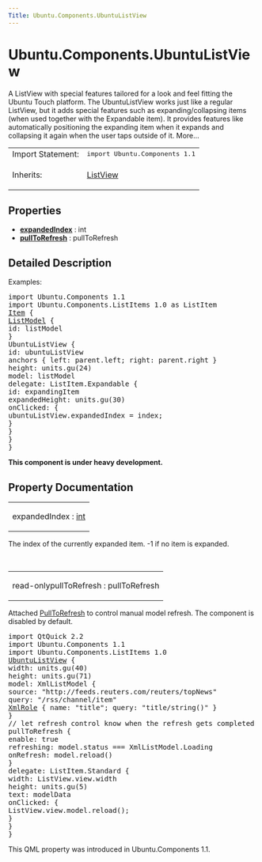 ```yaml
---
Title: Ubuntu.Components.UbuntuListView
---
```


# Ubuntu.Components.UbuntuListView

<span class="subtitle"></span>
<!-- $$$UbuntuListView-brief -->
<p>A ListView with special features tailored for a look and feel fitting the Ubuntu Touch platform. The UbuntuListView works just like a regular ListView, but it adds special features such as expanding/collapsing items (when used together with the Expandable item). It provides features like automatically positioning the expanding item when it expands and collapsing it again when the user taps outside of it. More...</p>
<!-- @@@UbuntuListView -->
<table class="alignedsummary">
<tr><td class="memItemLeft rightAlign topAlign"> Import Statement:</td><td class="memItemRight bottomAlign"> </b><tt>import Ubuntu.Components 1.1</tt></td></tr><tr><td class="memItemLeft rightAlign topAlign"> Inherits:</td><td class="memItemRight bottomAlign"> <p><a href="QtQuick.ListView.md">ListView</a></p>
</td></tr></table><ul>
</ul>
<h2>Properties</h2>
<ul>
<li class="fn"><b><b><a href="#expandedIndex-prop">expandedIndex</a></b></b> : int</li>
<li class="fn"><b><b><a href="#pullToRefresh-prop">pullToRefresh</a></b></b> : pullToRefresh</li>
</ul>
<!-- $$$UbuntuListView-description -->
<h2>Detailed Description</h2>
<p>Examples:</p>
<pre class="qml">import Ubuntu.Components 1.1
import Ubuntu.Components.ListItems 1.0 as ListItem
<span class="type"><a href="QtQuick.Item.md">Item</a></span> {
<span class="type"><a href="QtQml.ListModel.md">ListModel</a></span> {
<span class="name">id</span>: <span class="name">listModel</span>
}
<span class="type">UbuntuListView</span> {
<span class="name">id</span>: <span class="name">ubuntuListView</span>
<span class="type">anchors</span> { <span class="name">left</span>: <span class="name">parent</span>.<span class="name">left</span>; <span class="name">right</span>: <span class="name">parent</span>.<span class="name">right</span> }
<span class="name">height</span>: <span class="name">units</span>.<span class="name">gu</span>(<span class="number">24</span>)
<span class="name">model</span>: <span class="name">listModel</span>
<span class="name">delegate</span>: <span class="name">ListItem</span>.Expandable {
<span class="name">id</span>: <span class="name">expandingItem</span>
<span class="name">expandedHeight</span>: <span class="name">units</span>.<span class="name">gu</span>(<span class="number">30</span>)
<span class="name">onClicked</span>: {
<span class="name">ubuntuListView</span>.<span class="name">expandedIndex</span> <span class="operator">=</span> <span class="name">index</span>;
}
}
}
}</pre>
<p><b>This component is under heavy development.</b></p>
<!-- @@@UbuntuListView -->
<h2>Property Documentation</h2>
<!-- $$$expandedIndex -->
<table class="qmlname"><tr valign="top"><td class="tblQmlPropNode"><p><span class="name">expandedIndex</span> : <span class="type"><a href="http://qt-project.org/doc/qt-5.3/qml-int.html">int</a></span></p></td></tr></table><p>The index of the currently expanded item. -1 if no item is expanded.</p>
<!-- @@@expandedIndex -->
<br/>
<!-- $$$pullToRefresh -->
<table class="qmlname"><tr valign="top"><td class="tblQmlPropNode"><p><span class="qmlreadonly">read-only</span><span class="name">pullToRefresh</span> : <span class="type">pullToRefresh</span></p></td></tr></table><p>Attached <a href="Ubuntu.Components.PullToRefresh.md">PullToRefresh</a> to control manual model refresh. The component is disabled by default.</p>
<pre class="qml">import QtQuick 2.2
import Ubuntu.Components 1.1
import Ubuntu.Components.ListItems 1.0
<span class="type"><a href="index.html">UbuntuListView</a></span> {
<span class="name">width</span>: <span class="name">units</span>.<span class="name">gu</span>(<span class="number">40</span>)
<span class="name">height</span>: <span class="name">units</span>.<span class="name">gu</span>(<span class="number">71</span>)
<span class="name">model</span>: <span class="name">XmlListModel</span> {
<span class="name">source</span>: <span class="string">&quot;http://feeds.reuters.com/reuters/topNews&quot;</span>
<span class="name">query</span>: <span class="string">&quot;/rss/channel/item&quot;</span>
<span class="type"><a href="QtQuick.XmlListModel.XmlRole.md">XmlRole</a></span> { <span class="name">name</span>: <span class="string">&quot;title&quot;</span>; <span class="name">query</span>: <span class="string">&quot;title/string()&quot;</span> }
}
<span class="comment">// let refresh control know when the refresh gets completed</span>
<span class="type">pullToRefresh</span> {
<span class="name">enable</span>: <span class="number">true</span>
<span class="name">refreshing</span>: <span class="name">model</span>.<span class="name">status</span> <span class="operator">===</span> <span class="name">XmlListModel</span>.<span class="name">Loading</span>
<span class="name">onRefresh</span>: <span class="name">model</span>.<span class="name">reload</span>()
}
<span class="name">delegate</span>: <span class="name">ListItem</span>.Standard {
<span class="name">width</span>: <span class="name">ListView</span>.<span class="name">view</span>.<span class="name">width</span>
<span class="name">height</span>: <span class="name">units</span>.<span class="name">gu</span>(<span class="number">5</span>)
<span class="name">text</span>: <span class="name">modelData</span>
<span class="name">onClicked</span>: {
<span class="name">ListView</span>.<span class="name">view</span>.<span class="name">model</span>.<span class="name">reload</span>();
}
}
}</pre>
<p>This QML property was introduced in  Ubuntu.Components 1.1.</p>
<!-- @@@pullToRefresh -->
<br/>
